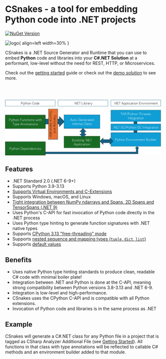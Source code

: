 # CSnakes - a tool for embedding Python code into .NET projects

[![NuGet Version](https://img.shields.io/nuget/v/CSnakes?label=CSnakes)](https://www.nuget.org/packages/CSnakes)

![logo](res/logo.jpeg){ align=left width=30% }

CSnakes is a .NET Source Generator and Runtime that you can use to embed **Python** code and libraries into your **C#.NET Solution** at a performant, low-level without the need for REST, HTTP, or Microservices.

Check out the [getting started](getting-started.md) guide or check out the [demo solution](https://github.com/tonybaloney/CSnakes/tree/main/samples) to see more.

<br /> <br />

![System diagram](res/architecture_simple.png)

## Features

- .NET Standard 2.0 (.NET 6-9+)
- Supports Python 3.9-3.13
- [Supports Virtual Environments and C-Extensions](getting-started.md#using-virtual-environments)
- Supports Windows, macOS, and Linux
- [Tight integration between NumPy ndarrays and Spans, 2D Spans and TensorSpans (.NET 9)](buffers.md)
- Uses Python's C-API for fast invocation of Python code directly in the .NET process
- Uses Python type hinting to generate function signatures with .NET native types
- Supports [CPython 3.13 "free-threading" mode](advanced.md#free-threading-mode)
- Supports [nested sequence and mapping types (`tuple`, `dict`, `list`)](reference.md)
- Supports [default values](reference.md#default-values)


## Benefits

- Uses native Python type hinting standards to produce clean, readable C# code with minimal boiler plate!
- Integration between .NET and Python is done at the C-API, meaning strong compatibility between Python versions 3.8-3.13 and .NET 6-9.
- Integration is low-level and high-performance.
- CSnakes uses the CPython C-API and is compatible with all Python extensions.
- Invocation of Python code and libraries is in the same process as .NET

## Example

CSnakes will generate a C#.NET class for any Python file in a project that is tagged as CSharp Analyzer Additional File (see [Getting Started](getting-started.md)).
All functions in that class with type annotations will be reflected to callable C# methods and an environment builder added to that module.
